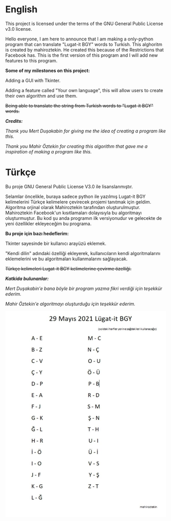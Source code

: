 # English

This project is licensed under the terms of the GNU General Public License v3.0 license.

Hello everyone, I am here to announce that I am making a only-python program that can translate "Lugat-it BGY" words to Turkish. This alghoritm is created by mahiroztekin. He created this because of the Restrictions that Facebook has. This is the first version of this program and I will add new features to this program.

**Some of my milestones on this project:**

Adding a GUI with Tkinter.

Adding a feature called "Your own language", this will allow users to create their own algorithm and use them.

~~Being able to translate the string from Turkish words to "Lugat-it BGY" words.~~

__*Credits:*__

*Thank you Mert Duşakabin for giving me the idea of creating a program like this.*

*Thank you Mahir Öztekin for creating this algorithm that gave me a inspiration of making a program like this.*


# Türkçe

Bu proje GNU General Public License V3.0 ile lisanslanmıştır.

Selamlar öncelikle, buraya sadece python ile yazılmış Lugat-it BGY kelimelerini Türkçe kelimelere çevirecek projemi tanıtmak için geldim. Algoritma orjinal olarak Mahiroztekin tarafından oluşturulmuştur. Mahiroztekin Facebook'un kısıtlamaları dolayısıyla bu algoritmayı oluşturmuştur. Bu kod şu anda programın ilk versiyonudur ve gelecekte de yeni özellikler ekleyeceğim bu programa.

**Bu proje için bazı hedeflerim:**

Tkinter sayesinde bir kullanıcı arayüzü eklemek.

"Kendi dilin" adındaki özelliği ekleyerek, kullanıcıların kendi algoritmalarını eklemelerini ve bu algoritmaları kullanmalarını sağlayacak.

~~Türkçe kelimeleri Lugat-it BGY kelimelerine çevirme özelliği.~~

__*Katkida bulunanlar:*__

*Mert Duşakabin'e bana böyle bir program yazma fikri verdiği için teşekkür ederim.*

*Mahir Öztekin'e algoritmayı oluşturduğu için teşekkür ederim.*

![Algoritma](Lugatca.png?raw=true "Lugatça Algoritma")
